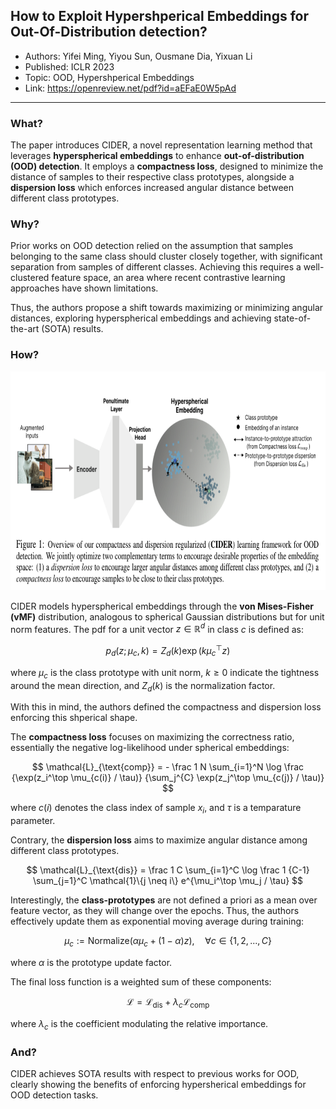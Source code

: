## How to Exploit Hypershperical Embeddings for Out-Of-Distribution detection?

* Authors: Yifei Ming, Yiyou Sun, Ousmane Dia, Yixuan Li
* Published: ICLR 2023
* Topic: OOD, Hypershperical Embeddings
* Link: https://openreview.net/pdf?id=aEFaE0W5pAd

---

### What?

The paper introduces CIDER, a novel representation learning method that leverages **hyperspherical embeddings** to enhance **out-of-distribution (OOD) detection**. It employs a **compactness loss**, designed to minimize the distance of samples to their respective class prototypes, alongside a **dispersion loss** which enforces increased angular distance between different class prototypes. 

### Why?

Prior works on OOD detection relied on the assumption that samples belonging to the same class should cluster closely together, with significant separation from samples of different classes. Achieving this requires a well-clustered feature space, an area where recent contrastive learning approaches have shown limitations. 

Thus, the authors propose a shift towards maximizing or minimizing angular distances, exploring hyperspherical embeddings and achieving state-of-the-art (SOTA) results.

### How?

<p align=center>
    <img src="../images/12_01.png" height="350px">
</p>

CIDER models hyperspherical embeddings through the **von Mises-Fisher (vMF)** distribution, analogous to spherical Gaussian distributions but for unit norm features. The pdf for a unit vector $z \in \mathbb{R}^d$ in class $c$ is defined as:

$$
p_d(z;\mu_c,k) = Z_d(k)\exp (k\mu_c^\top z)
$$

where $\mu_c$ is the class prototype with unit norm, $k \geq 0$ indicate the tightness around the mean direction, and $Z_d(k)$ is the normalization factor.

With this in mind, the authors defined the compactness and dispersion loss enforcing this shperical shape. 

The **compactness loss** focuses on maximizing the correctness ratio, essentially the negative log-likelihood under spherical embeddings:

$$
\mathcal{L}_{\text{comp}} = - \frac 1 N \sum_{i=1}^N \log \frac {\exp(z_i^\top \mu_{c(i)} / \tau)} {\sum_j^{C} \exp(z_j^\top \mu_{c(j)} / \tau)}
$$

where $c(i)$ denotes the class index of sample $x_i$, and $\tau$ is a temparature parameter.

Contrary, the **dispersion loss** aims to maximize angular distance among different class prototypes.

$$
\mathcal{L}_{\text{dis}} = \frac 1 C \sum_{i=1}^C \log \frac 1 {C-1} \sum_{j=1}^C \mathcal{1}\{j \neq i\} e^{\mu_i^\top \mu_j / \tau}
$$

Interestingly, the **class-prototypes** are not defined a priori as a mean over feature vector, as they will change over the epochs. Thus, the authors effectively update them as exponential moving average during training:

$$
\mu_c := \text{Normalize} (\alpha \mu_c + (1-\alpha)z), \quad \forall c \in \{1,2,...,C\}
$$

where $\alpha$ is the prototype update factor.

The final loss function is a weighted sum of these components:

$$
\mathcal{L} = \mathcal{L}_{\text{dis}} + \lambda_c \mathcal{L}_{\text{comp}}
$$

where $\lambda_c$ is the coefficient modulating the relative importance. 

### And?

CIDER achieves SOTA results with respect to previous works for OOD, clearly showing the benefits of enforcing hypersherical embeddings for OOD detection tasks. 